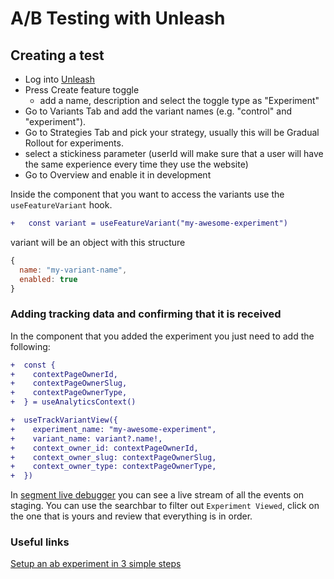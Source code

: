 # A/B Testing with Unleash

## Creating a test

- Log into [Unleash](unleash.artsy.net)
- Press Create feature toggle
  - add a name, description and select the toggle type as "Experiment"
- Go to Variants Tab and add the variant names (e.g. "control" and "experiment").
- Go to Strategies Tab and pick your strategy, usually this will be Gradual Rollout for experiments.
- select a stickiness parameter (userId will make sure that a user will have the same experience every time they use the website)
- Go to Overview and enable it in development

Inside the component that you want to access the variants use the `useFeatureVariant` hook.

```diff
+   const variant = useFeatureVariant("my-awesome-experiment")

```

variant will be an object with this structure

```js
{
  name: "my-variant-name",
  enabled: true
}
```

### Adding tracking data and confirming that it is received

In the component that you added the experiment you just need to add the following:

```diff
+  const {
+    contextPageOwnerId,
+    contextPageOwnerSlug,
+    contextPageOwnerType,
+  } = useAnalyticsContext()

+  useTrackVariantView({
+    experiment_name: "my-awesome-experiment",
+    variant_name: variant?.name!,
+    context_owner_id: contextPageOwnerId,
+    context_owner_slug: contextPageOwnerSlug,
+    context_owner_type: contextPageOwnerType,
+  })
```

In [segment live debugger](https://app.segment.com/artsy-engineering/sources/force-staging/debugger) you can see a live stream of all the events on staging. You can use the searchbar to filter out `Experiment Viewed`, click on the one that is yours and review that everything is in order.

### Useful links

[Setup an ab experiment in 3 simple steps](https://www.getunleash.io/blog/a-b-n-experiments-in-3-simple-steps)
